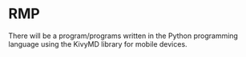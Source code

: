 # RMP
There will be a program/programs written in the Python programming language using the KivyMD library for mobile devices.
